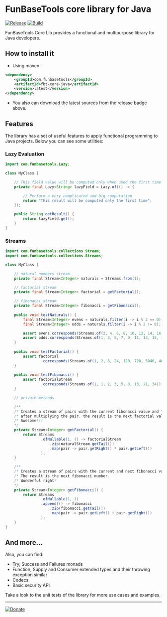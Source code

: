 # FunBaseTools core library for Java

[![Release](https://img.shields.io/github/v/release/funbasetools/fbt-core-java?include_prereleases&label=Release&logo=Github)](https://github.com/funbasetools/fbt-core-java/releases)
[![Build](https://img.shields.io/github/workflow/status/funbasetools/fbt-core-java/Build?label=Build&logo=Github)](https://github.com/funbasetools/fbt-core-java/releases)

FunBaseTools Core Lib provides a functional and multipurpose library for Java developers.

## How to install it

- Using maven:
```xml
<dependency>
    <groupId>com.funbasetools</groupId>
    <artifactId>fbt-core-java</artifactId>
    <version>latest</version>
</dependency>
```
- You also can download the latest sources from the release badge above.

## Features

The library has a set of useful features to apply functional programming to Java projects.
Below you can see some utilities:

### Lazy Evaluation
```java
import com.funbasetools.Lazy;

class MyClass {

    // This field value will be computed only when used the first time
    private final Lazy<String> lazyField = Lazy.of(() -> {

        // Perform a very complicated and big computation
        return "This result will be computed only the first time";
    });

    public String getResult() {
        return lazyField.get();
    }
}
```

### Streams
```java
import com.funbasetools.collections.Stream;
import com.funbasetools.collections.Streams;

class MyClass {

    // natural numbers stream
    private final Stream<Integer> naturals = Streams.from(1);

    // factorial stream
    private final Stream<Integer> factorial = getFactorial();

    // fibonacci stream
    private final Stream<Integer> fibonacci = getFibonacci();
    
    public void testNaturals() {
        final Stream<Integer> evens = naturals.filter(i -> i % 2 == 0);
        final Stream<Integer> odds = naturals.filter(i -> i % 2 != 0);

        assert evens.corresponds(Streams.of(2, 4, 6, 8, 10, 12, 14, 16, 18, 20));
        assert odds.corresponds(Streams.of(1, 3, 5, 7, 9, 11, 13, 15, 17, 19));
    }
    
    public void testFactorial() {
        assert factorial
                .corresponds(Streams.of(1, 2, 6, 24, 120, 720, 5040, 40320, 362880));
    }
    
    public void testFibonacci() {
        assert factorialStream
                .corresponds(Streams.of(1, 1, 2, 3, 5, 8, 13, 21, 34));
    }

    // private methods    

    /**
    /* Creates a stream of pairs with the current fibonacci value and the next natural number, 
    /* after multiplying the pair, the result is the next factorial value.
    /* Awesome!!!
    */
    private Stream<Integer> getFactorial() {
        return Streams
                .ofNullable(1, () -> factorialStream
                    .zip(naturalStream.getTail())
                    .map(pair -> pair.getRight() * pair.getLeft())
                );
    }

    /**
    /* Creates a stream of pairs with the current and next fibonacci values and then adds the pair values.
    /* The result is the next fibonacci number.
    /* Wonderful right?
    */
    private Stream<Integer> getFibonacci() {
        return Streams
                .ofNullable(1, 1)
                .append(() -> fibonacci
                    .zip(fibonacci.getTail())
                    .map(pair -> pair.getLeft() + pair.getRight())
                );
    }
}
```

## And more...

Also, you can find:

- Try, Success and Failures monads
- Function, Supply and Consumer extended types and their throwing exception similar
- Codecs
- Basic security API

Take a look to the unit tests of the library for more use cases and examples.

-----------------------------------

[![Donate](https://img.shields.io/badge/Donate-PayPal-green.svg)](https://paypal.me/RobertoMartinezB)
